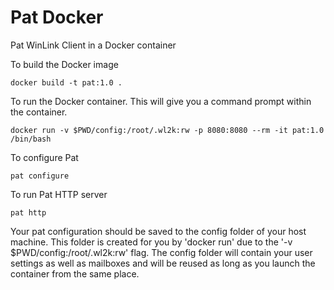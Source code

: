 # Pat Docker
Pat WinLink Client in a Docker container

To build the Docker image

`docker build -t pat:1.0 .`

To run the Docker container. This will give you a command prompt within the container.

`docker run -v $PWD/config:/root/.wl2k:rw -p 8080:8080 --rm -it pat:1.0 /bin/bash`

To configure Pat

`pat configure`

To run Pat HTTP server

`pat http`

Your pat configuration should be saved to the config folder of your host machine. This
folder is created for you by 'docker run' due to the '-v $PWD/config:/root/.wl2k:rw'
flag. The config folder will contain your user settings as well as mailboxes and will
be reused as long as you launch the container from the same place.
